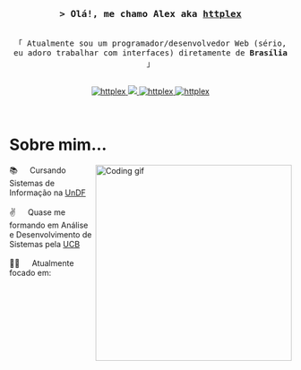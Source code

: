 <!-- Intro  -->
<h3 align="center">
        <samp>&gt; Olá!, me chamo Alex aka
                <b><a target="_blank" href="https://github.com/httplex">httplex</a></b>
        </samp>
</h3>

<p align="center"> 
  <samp>
    <br>
    「 Atualmente sou um programador/desenvolvedor Web (sério, eu adoro trabalhar com interfaces) diretamente de <b>Brasília</b> 」
    <br>
    <br>
  </samp>
</p>

<p align="center">
 <a href="https://www.linkedin.com/in/alexsilvatec/" target="_blank">
  <img src="https://img.shields.io/badge/LinkedIn-0077B5?style=for-the-badge&logo=linkedin&logoColor=white" alt="httplex"/>
 </a>
 <a href="httplex404@gmail.com" target="_blank">
  <img src="https://img.shields.io/badge/Gmail-D14836?style=for-the-badge&logo=gmail&logoColor=white" />
 </a>
 <a href="https://www.instagram.com/ss.allex/" target="_blank">
  <img src="https://img.shields.io/badge/Instagram-fe4164?style=for-the-badge&logo=instagram&logoColor=white" alt="httplex" />
 </a> 
 <a href="280375302927024128" target="_blank">
  <img src="https://img.shields.io/badge/Discord-7289DA?style=for-the-badge&logo=discord&logoColor=white" alt="httplex"  />
  </a> 
</p>
<br />

<!-- About Section -->
 # Sobre mim...
 
<p>
 <img align="right" width="350" src="/assets/programmer.gif" alt="Coding gif" />
  
 📚 &emsp; Cursando Sistemas de Informação na [UnDF](https://www.universidade.df.gov.br) <br/><br/>
 ✌️ &emsp; Quase me formando em Análise e Desenvolvimento de Sistemas pela [UCB](ucb.catolica.edu.br) <br/><br/>
 👨‍💻 &emsp; Atualmente focado em: <br/><br/>

 

</p>

<br/>

<!--
  
  <img whidth="50" height="50" src="https://cdn.jsdelivr.net/gh/devicons/devicon@latest/icons/java/java-original.svg" />
  <img whidth="50" height="50" src="https://cdn.jsdelivr.net/gh/devicons/devicon@latest/icons/spring/spring-original.svg" />
  <img whidth="50" height="50" src="https://cdn.jsdelivr.net/gh/devicons/devicon@latest/icons/javascript/javascript-original.svg" />
  <img whidth="50" height="50" src="https://cdn.jsdelivr.net/gh/devicons/devicon@latest/icons/html5/html5-original.svg" />
  <img whidth="50" height="50" src="https://cdn.jsdelivr.net/gh/devicons/devicon@latest/icons/css3/css3-original.svg" />     

  -->
